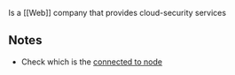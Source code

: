 Is a [[Web]] company that provides cloud-security services
## Notes
- Check which is the [connected to node](https://ip.zscaler.com/)